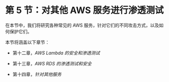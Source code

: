 # 第 5 节：对其他 AWS 服务进行渗透测试

在本节中，我们将研究各种常见的 AWS 服务，针对它们的不同攻击方式，以及如何保护它们。

本节将涵盖以下章节：

+   第十二章，*AWS Lambda 的安全和渗透测试*

+   第十三章，*AWS RDS 的渗透测试和安全*

+   第十四章，*针对其他服务*
